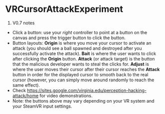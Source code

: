 # VRCursorAttackExperiment
1. V0.7 notes
- Click a button: use your *right* controller to point at a button on the canvas and press the trigger button to click the button. 
- Button layouts: **Origin** is where you move your cursor to activate an attack (you should see a ball spawned and destroyed after you successfully activate the attack). **Bait** is where the user wants to click after clicking the **Origin** button. **Attack** (or attack target) is the button that the malicious developer wants to steal the clicks for. **Adjust** is where the user moves their cursor after their cursor reaches the **Attack** button in order for the displayed cursor to smooth back to the real cursor (however, you can simply move around randomly to reach the same effect).
- Check https://sites.google.com/virginia.edu/perception-hacking-attack/home for video demonstrations.
- Note: the buttons above may vary depending on your VR system and your SteamVR input settings.
